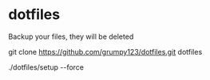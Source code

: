 dotfiles
========

Backup your files, they will be deleted

git clone https://github.com/grumpy123/dotfiles.git dotfiles

./dotfiles/setup --force
